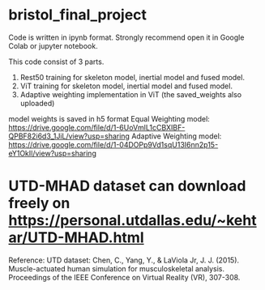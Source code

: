# bristol_final_project

Code is written in ipynb format. Strongly recommend open it in Google Colab or jupyter notebook.

This code consist of 3 parts.
1. Rest50 training for skeleton model, inertial model and fused model.
2. ViT training for skeleton model, inertial model and fused model.
3. Adaptive weighting implementation in ViT (the saved_weights also uploaded)

model weights is saved in h5 format
Equal Weighting model: https://drive.google.com/file/d/1-6UoVmlL1cCBXIBF-QPBF82i6d3_1JiL/view?usp=sharing
Adaptive Weighting model: https://drive.google.com/file/d/1-04DOPp9Vd1sqU13I6nn2p15-eY1OkIl/view?usp=sharing

# UTD-MHAD dataset can download freely on https://personal.utdallas.edu/~kehtar/UTD-MHAD.html
Reference: 
UTD dataset: Chen, C., Yang, Y., & LaViola Jr, J. J. (2015). Muscle-actuated human simulation for musculoskeletal analysis. Proceedings of the IEEE Conference on Virtual Reality (VR), 307-308.

